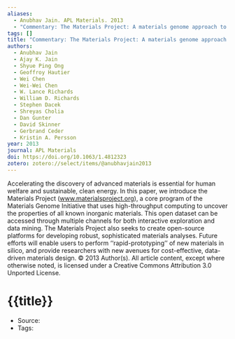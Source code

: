 ```yaml
---
aliases:
  - Anubhav Jain. APL Materials. 2013
  - "Commentary: The Materials Project: A materials genome approach to accelerating materials innovation"
tags: []
title: "Commentary: The Materials Project: A materials genome approach to accelerating materials innovation"
authors:
  - Anubhav Jain
  - Ajay K. Jain
  - Shyue Ping Ong
  - Geoffroy Hautier
  - Wei Chen
  - Wei-Wei Chen
  - W. Lance Richards
  - William D. Richards
  - Stephen Dacek
  - Shreyas Cholia
  - Dan Gunter
  - David Skinner
  - Gerbrand Ceder
  - Kristin A. Persson
year: 2013
journal: APL Materials
doi: https://doi.org/10.1063/1.4812323
zotero: zotero://select/items/@anubhavjain2013
---
```

<!-- START_ABSTRACT -->
Accelerating the discovery of advanced materials is essential for human welfare and sustainable, clean energy. In this paper, we introduce the Materials Project (www.materialsproject.org), a core program of the Materials Genome Initiative that uses high-throughput computing to uncover the properties of all known inorganic materials. This open dataset can be accessed through multiple channels for both interactive exploration and data mining. The Materials Project also seeks to create open-source platforms for developing robust, sophisticated materials analyses. Future efforts will enable users to perform ‘‘rapid-prototyping’’ of new materials in silico, and provide researchers with new avenues for cost-effective, data-driven materials design. © 2013 Author(s). All article content, except where otherwise noted, is licensed under a Creative Commons Attribution 3.0 Unported License.
<!-- END_ABSTRACT -->

<!-- START_TEMPLATE -->
# {{title}}

- Source:
- Tags: 
<!-- END_TEMPLATE -->